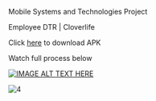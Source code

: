 Mobile Systems and Technologies Project

Employee DTR | Cloverlife

Click [here](https://bit.ly/employeedtr) to download APK

Watch full process below

[![IMAGE ALT TEXT HERE](https://img.youtube.com/vi/AdoQwhx6Gb8/0.jpg)](https://www.youtube.com/watch?v=AdoQwhx6Gb8)

![4](https://github.com/CarlosNatanauan/EmployeeDTR/assets/94023674/d0c142a7-31f6-4556-80b2-36f76e7f1bc6)





